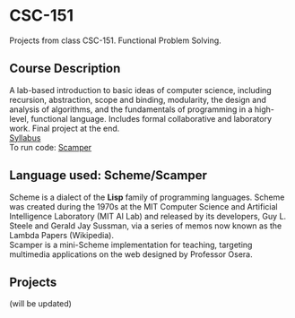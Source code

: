 # CSC-151
Projects from class CSC-151. Functional Problem Solving.
## Course Description
A lab-based introduction to basic ideas of computer science, including recursion, abstraction, scope and binding, modularity, the design and analysis of algorithms, and the fundamentals of programming in a high-level, functional language. Includes formal collaborative and laboratory work. Final project at the end. <br>
[Syllabus](https://csc151.cs.grinnell.edu/) <br>
To run code: [Scamper](https://csc151.cs.grinnell.edu/scamper/)
## Language used: Scheme/Scamper
Scheme is a dialect of the **Lisp** family of programming languages. Scheme was created during the 1970s at the MIT Computer Science and Artificial Intelligence Laboratory (MIT AI Lab) and released by its developers, Guy L. Steele and Gerald Jay Sussman, via a series of memos now known as the Lambda Papers (Wikipedia). <br>
Scamper is a mini-Scheme implementation for teaching, targeting multimedia applications on the web designed by Professor Osera.
## Projects
(will be updated)